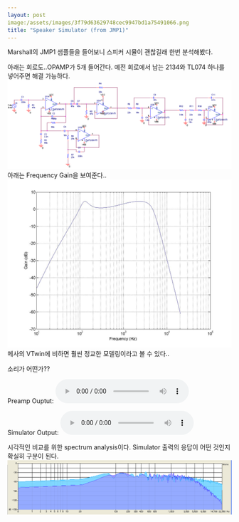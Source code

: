 ```yaml
---
layout: post
image:/assets/images/3f79d63629748cec9947bd1a75491066.png
title: "Speaker Simulator (from JMP1)"
---
```


Marshall의 JMP1 샘플들을 들어보니 스피커 시뮬이 괜찮길래 한번 분석해봤다.

아래는 회로도..OPAMP가 5개 들어간다. 예전 회로에서 남는 2134와 TL074 하나를 넣어주면 해결 가능하다.
![image](/assets/images/3f79d63629748cec9947bd1a75491066.png)
아래는 Frequency Gain을 보여준다..
![image](/assets/images/366229afe58d4c2e98a7239c3cda4b43.png)
메사의 VTwin에 비하면 훨씬 정교한 모델링이라고 볼 수 있다..


소리가 어떤가??

Preamp Ouptut:
<audio src="/assets/images/5a3deb9769cbea8a9ac8b0a9ffe01f93.mp3" controls preload></audio>

Simulator Output:
<audio src="/assets/images/da897afd116e5ac5ffed76d31915d61c.mp3" controls preload></audio>

시각적인 비교를 위한 spectrum analysis이다. Simulator 출력의 응답이 어떤 것인지 확실히 구분이 된다.
![image](/assets/images/038765522493e20459b902c5f3294f3c.png)



